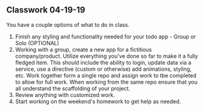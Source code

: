 ## Classwork 04-19-19

You have a couple options of what to do in class.
1. Finish any styling and functionality needed for your todo app - Group or Solo (OPTIONAL)
2. Working with a group, create a new app for a fictitious company/product. Utilize everything you've done so far to make it a fully fledged item. This should include the ability to login, update data via a service, use a directive (custom or otherwise) add animations, styling, etc. Work together form a single repo and assign work to tbe completed to allow for full work. When working from the same repo ensure that you all understand the scaffolding of your project.
3. Review anything with customized work.
4. Start working on the weekend's homework to get help as needed.